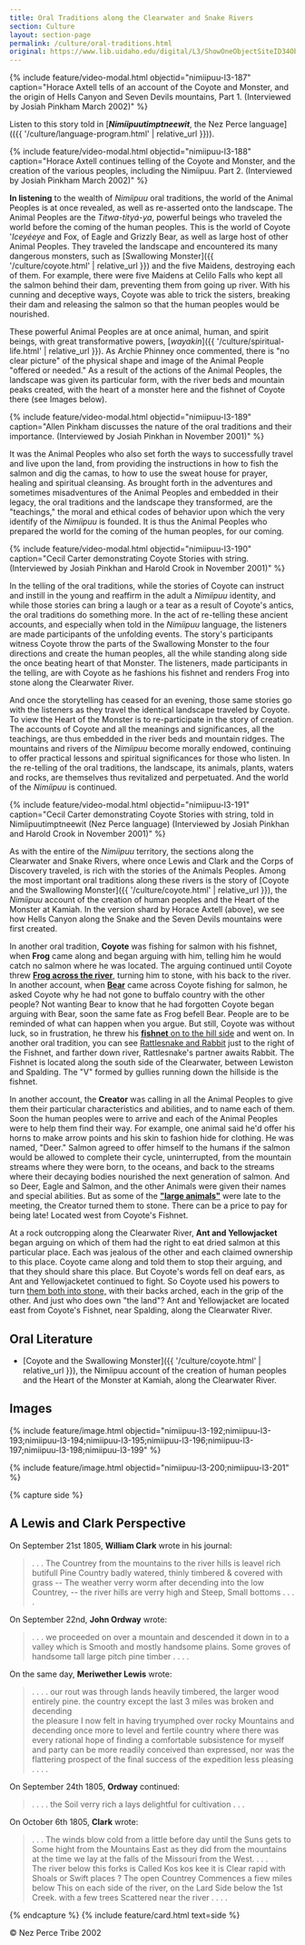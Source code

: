 ```yaml
---
title: Oral Traditions along the Clearwater and Snake Rivers
section: Culture
layout: section-page
permalink: /culture/oral-traditions.html
original: https://www.lib.uidaho.edu/digital/L3/ShowOneObjectSiteID34ObjectID93.html
---
```


{% include feature/video-modal.html objectid="nimiipuu-l3-187" caption="Horace Axtell tells of an account of the Coyote and Monster, and the origin of Hells Canyon and Seven Devils mountains, Part 1. (Interviewed by Josiah Pinkham March 2002)" %}

Listen to this story told in [**_Nimíipuutimptneewit_**, the Nez Perce language](({{ '/culture/language-program.html' | relative_url }})).

{% include feature/video-modal.html objectid="nimiipuu-l3-188" caption="Horace Axtell continues telling of the Coyote and Monster, and the creation of the various peoples, including the Nimíipuu. Part 2. (Interviewed by Josiah Pinkham March 2002)" %}

**In listening** to the wealth of _Nimíipuu_ oral traditions, the world of the Animal Peoples is at once revealed, as well as re-asserted onto the landscape. The Animal Peoples are the _Titwa-tityá-ya_, powerful beings who traveled the world before the coming of the human peoples. This is the world of Coyote '_Iceyéeye_ and Fox, of Eagle and Grizzly Bear, as well as large host of other Animal Peoples. They traveled the landscape and encountered its many dangerous monsters, such as [Swallowing Monster]({{ '/culture/coyote.html' | relative_url }}) and the five Maidens, destroying each of them. For example, there were five Maidens at Celilo Falls who kept all the salmon behind their dam, preventing them from going up river. With his cunning and deceptive ways, Coyote was able to trick the sisters, breaking their dam and releasing the salmon so that the human peoples would be nourished.

These powerful Animal Peoples are at once animal, human, and spirit beings, with great transformative powers, [_wayakin_]({{ '/culture/spiritual-life.html' | relative_url }}). As Archie Phinney once commented, there is "no clear picture" of the physical shape and image of the Animal People "offered or needed." As a result of the actions of the Animal Peoples, the landscape was given its particular form, with the river beds and mountain peaks created, with the heart of a monster here and the fishnet of Coyote there (see Images below).

{% include feature/video-modal.html objectid="nimiipuu-l3-189" caption="Allen Pinkham discusses the nature of the oral traditions and their importance. (Interviewed by Josiah Pinkhan in November 2001)" %}

It was the Animal Peoples who also set forth the ways to successfully travel and live upon the land, from providing the instructions in how to fish the salmon and dig the camas, to how to use the sweat house for prayer, healing and spiritual cleansing. As brought forth in the adventures and sometimes misadventures of the Animal Peoples and embedded in their legacy, the oral traditions and the landscape they transformed, are the "teachings," the moral and ethical codes of behavior upon which the very identify of the _Nimíipuu_ is founded. It is thus the Animal Peoples who prepared the world for the coming of the human peoples, for our coming.

{% include feature/video-modal.html objectid="nimiipuu-l3-190" caption="Cecil Carter demonstrating Coyote Stories with string. (Interviewed by Josiah Pinkhan and Harold Crook in November 2001)" %}

In the telling of the oral traditions, while the stories of Coyote can instruct and instill in the young and reaffirm in the adult a _Nimíipuu_ identity, and while those stories can bring a laugh or a tear as a result of Coyote's antics, the oral traditions do something more. In the act of re-telling these ancient accounts, and especially when told in the _Nimíipuu_ language, the listeners are made participants of the unfolding events. The story's participants witness Coyote throw the parts of the Swallowing Monster to the four directions and create the human peoples, all the while standing along side the once beating heart of that Monster. The listeners, made participants in the telling, are with Coyote as he fashions his fishnet and renders Frog into stone along the Clearwater River.

And once the storytelling has ceased for an evening, those same stories go with the listeners as they travel the identical landscape traveled by Coyote. To view the Heart of the Monster is to re-participate in the story of creation. The accounts of Coyote and all the meanings and significances, all the teachings, are thus embedded in the river beds and mountain ridges. The mountains and rivers of the _Nimíipuu_ become morally endowed, continuing to offer practical lessons and spiritual significances for those who listen. In the re-telling of the oral traditions, the landscape, its animals, plants, waters and rocks, are themselves thus revitalized and perpetuated. And the world of the _Nimíipuu_ is continued.

{% include feature/video-modal.html objectid="nimiipuu-l3-191" caption="Cecil Carter demonstrating Coyote Stories with string, told in Nimíipuutimptneewit (Nez Perce language) (Interviewed by Josiah Pinkhan and Harold Crook in November 2001)" %}

As with the entire of the _Nimíipuu_ territory, the sections along the Clearwater and Snake Rivers, where once Lewis and Clark and the Corps of Discovery traveled, is rich with the stories of the Animals Peoples. Among the most important oral traditions along these rivers is the story of [Coyote and the Swallowing Monster]({{ '/culture/coyote.html' | relative_url }}), the _Nimíipuu_ account of the creation of human peoples and the Heart of the Monster at Kamiah. In the version shard by Horace Axtell (above), we see how Hells Canyon along the Snake and the Seven Devils mountains were first created.

In another oral tradition, **Coyote** was fishing for salmon with his fishnet, when **Frog** came along and began arguing with him, telling him he would catch no salmon where he was located. The arguing continued until Coyote threw [**Frog across the river**](#nimiipuu-l3-197), turning him to stone, with his back to the river. In another account, when [**Bear**](#nimiipuu-l3-196) came across Coyote fishing for salmon, he asked Coyote why he had not gone to buffalo country with the other people? Not wanting Bear to know that he had forgotten Coyote began arguing with Bear, soon the same fate as Frog befell Bear. People are to be reminded of what can happen when you argue. But still, Coyote was without luck, so in frustration, he threw his [**fishnet** on to the hill side](#nimiipuu-l3-195) and went on. In another oral tradition, you can see [Rattlesnake and Rabbit](#nimiipuu-l3-193) just to the right of the Fishnet, and farther down river, Rattlesnake's partner awaits Rabbit. The Fishnet is located along the south side of the Clearwater, between Lewiston and Spalding. The "V" formed by gullies running down the hillside is the fishnet.

In another account, the **Creator** was calling in all the Animal Peoples to give them their particular characteristics and abilities, and to name each of them. Soon the human peoples were to arrive and each of the Animal Peoples were to help them find their way. For example, one animal said he'd offer his horns to make arrow points and his skin to fashion hide for clothing. He was named, "Deer." Salmon agreed to offer himself to the humans if the salmon would be allowed to complete their cycle, uninterrupted, from the mountain streams where they were born, to the oceans, and back to the streams where their decaying bodies nourished the next generation of salmon. And so Deer, Eagle and Salmon, and the other Animals were given their names and special abilities. But as some of the [**"large animals"**](#nimiipuu-l3-198) were late to the meeting, the Creator turned them to stone. There can be a price to pay for being late! Located west from Coyote's Fishnet.

At a rock outcropping along the Clearwater River, **Ant and Yellowjacket** began arguing on which of them had the right to eat dried salmon at this particular place. Each was jealous of the other and each claimed ownership to this place. Coyote came along and told them to stop their arguing, and that they should share this place. But Coyote's words fell on deaf ears, as Ant and Yellowjacketet continued to fight. So Coyote used his powers to turn [them both into stone,](#nimiipuu-l3-199) with their backs arched, each in the grip of the other. And just who does own "the land"? Ant and Yellowjacket are located east from Coyote's Fishnet, near Spalding, along the Clearwater River.

## Oral Literature 

- [Coyote and the Swallowing Monster]({{ '/culture/coyote.html' | relative_url }}), the Nimíipuu account of the creation of human peoples and the Heart of the Monster at Kamiah, along the Clearwater River. 

## Images

{% include feature/image.html objectid="nimiipuu-l3-192;nimiipuu-l3-193;nimiipuu-l3-194;nimiipuu-l3-195;nimiipuu-l3-196;nimiipuu-l3-197;nimiipuu-l3-198;nimiipuu-l3-199" %}

{% include feature/image.html objectid="nimiipuu-l3-200;nimiipuu-l3-201" %}

{% capture side %}
## A Lewis and Clark Perspective 

On September 21st 1805, **William Clark** wrote in his journal:

> . . . The Countrey from the mountains to the river hills is leavel rich butifull Pine Country badly watered, thinly timbered & covered with grass -- The weather verry worm after decending into the low Countrey, -- the river hills are verry high and Steep, Small bottoms . . . .

On September 22nd, **John Ordway** wrote:

> . . . we proceeded on over a mountain and descended it down in to a valley which is Smooth and mostly handsome plains. Some groves of handsome tall large pitch pine timber . . . .

On the same day, **Meriwether Lewis** wrote:

> . . . . our rout was through lands heavily timbered, the larger wood entirely pine. the country except the last 3 miles was broken and decending  
> the pleasure I now felt in having tryumphed over rocky Mountains and decending once more to level and fertile country where there was every rational hope of finding a comfortable subsistence for myself and party can be more readily conceived than expressed, nor was the flattering prospect of the final success of the expedition less pleasing . . . .

On September 24th 1805, **Ordway** continued:

> . . . . the Soil verry rich a lays delightful for cultivation . . .

On October 6th 1805, **Clark** wrote:

> . . . The winds blow cold from a little before day until the Suns gets to Some hight from the Mountains East as they did from the mountains at the time we lay at the falls of the Missouri from the West. . . .  
> The river below this forks is Called Kos kos kee it is Clear rapid with Shoals or Swift places ? The open Countrey Commences a fiew miles below This on each side of the river, on the Lard Side below the 1st Creek. with a few trees Scattered near the river . . . .

{% endcapture %}
{% include feature/card.html text=side %}

© Nez Perce Tribe 2002
